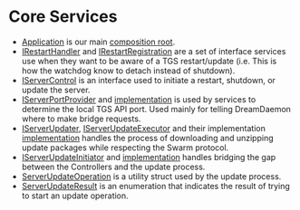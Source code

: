 # Core Services

- [Application](./Application.cs) is our main [composition root](https://freecontent.manning.com/dependency-injection-in-net-2nd-edition-understanding-the-composition-root/).
- [IRestartHandler](./IRestartHandler.cs) and [IRestartRegistration](./IRestartRegistration.cs) are a set of interface services use when they want to be aware of a TGS restart/update (i.e. This is how the watchdog know to detach instead of shutdown).
- [IServerControl](./IServerControl.cs) is an interface used to initiate a restart, shutdown, or update the server.
- [IServerPortProvider](./IServerPortProvider.cs) and [implementation](./ServerPortProvider.cs) is used by services to determine the local TGS API port. Used mainly for telling DreamDaemon where to make bridge requests.
- [IServerUpdater](./IServerUpdater.cs), [IServerUpdateExecutor](./IServerUpdateExecutor.cs) and their implementation [implementation](./ServerUpdater.cs) handles the process of downloading and unzipping update packages while respecting the Swarm protocol.
- [IServerUpdateInitiator](./IServerUpdateInitiator.cs) and [implementation](./ServerUpdateInitiator.cs) handles bridging the gap between the Controllers and the update process.
- [ServerUpdateOperation](./ServerUpdateOperation.cs) is a utility struct used by the update process.
- [ServerUpdateResult](./ServerUpdateOperation.cs) is an enumeration that indicates the result of trying to start an update operation.
